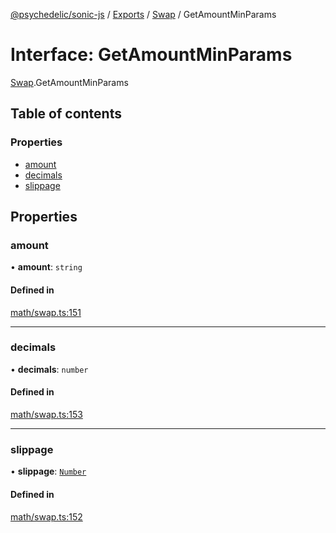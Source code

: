 [@psychedelic/sonic-js](../README.md) / [Exports](../modules.md) / [Swap](../modules/Swap.md) / GetAmountMinParams

# Interface: GetAmountMinParams

[Swap](../modules/Swap.md).GetAmountMinParams

## Table of contents

### Properties

- [amount](Swap.GetAmountMinParams.md#amount)
- [decimals](Swap.GetAmountMinParams.md#decimals)
- [slippage](Swap.GetAmountMinParams.md#slippage)

## Properties

### amount

• **amount**: `string`

#### Defined in

[math/swap.ts:151](https://github.com/Psychedelic/sonic-js/blob/33e2dd1/src/math/swap.ts#L151)

___

### decimals

• **decimals**: `number`

#### Defined in

[math/swap.ts:153](https://github.com/Psychedelic/sonic-js/blob/33e2dd1/src/math/swap.ts#L153)

___

### slippage

• **slippage**: [`Number`](../modules/Types.md#number)

#### Defined in

[math/swap.ts:152](https://github.com/Psychedelic/sonic-js/blob/33e2dd1/src/math/swap.ts#L152)
